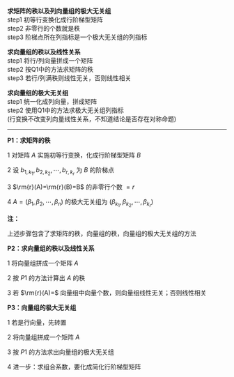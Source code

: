 **求矩阵的秩以及列向量组的极大无关组**  
step1 初等行变换化成行阶梯型矩阵  
step2 非零行的个数就是秩  
step3 阶梯点所在列指标是一个极大无关组的列指标  
  
**求向量组的秩以及线性关系**  
step1 将行/列向量拼成一个矩阵  
step2 按Q1中的方法求矩阵的秩  
step3 若行/列满秩则线性无关，否则线性相关  
  
**求向量组的极大无关组**  
step1 统一化成列向量，拼成矩阵  
step2 使用Q1中的方法求极大无关组列指标  
(行变换不改变列向量线性关系，不知道结论是否存在对称命题)  
  
---  
  
**P1：求矩阵的秩**  
  
1 对矩阵 $A$ 实施初等行变换，化成行阶梯型矩阵 $B$  
  
2 设 $b_{1,k_1},b_{2,k_2},\cdots,b_{r,k_r}$ 为 $B$ 的阶梯点  
  
3  $\rm{r}(A)=\rm{r}(B)=B$ 的非零行个数 $=r$  
  
4  $A=(\beta_1,\beta_2,\cdots,\beta_n)$ 的极大无关组为 $(\beta_{k_1},\beta_{k_2},\cdots,\beta_{k_r})$  
  
**注：**  
  
上述步骤包含了求矩阵的秩，向量组的秩，向量组的极大无关组的方法  
  
**P2：求向量组的秩以及线性关系**  
  
1 将向量组拼成一个矩阵 $A$  
  
2 按 $P1$ 的方法计算出 $A$ 的秩  
  
3 若 $\rm{r}(A)=$ 向量组中向量个数，则向量组线性无关；否则线性相关  
  
**P3：向量组的极大无关组**  
  
1 若是行向量，先转置  
  
2 将向量组拼成一个矩阵 $A$  
  
3 按 $P1$ 的方法求出向量组的极大无关组  
  
4 进一步：求组合系数，要化成简化行阶梯型矩阵  

